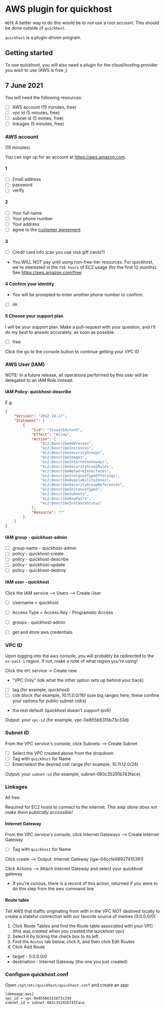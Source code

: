# AWS plugin for quickhost

`NOTE`
A better way to do this would be to *not* use a root account. This should be
done outside of `quickhost`.

`quickhost` is a plugin-driven program.

## Getting started

To use quickhost, you will also need a plugin for the cloud/hosting provider
you wish to use (AWS is free ;)


## 7 June 2021

You will need the following resources:

* [ ] AWS account (15 minutes, free)
* [ ] vpc id (5 minutes, free)
* [ ] subnet id (5 mintes, free)
* [ ] linkages (5 minutes, free)

### AWS account

(15 minutes)

You can sign up for an account at <https://aws.amazon.com>.

#### 1
* [ ] Email address
* [ ] password
* [ ] verify

#### 2

* [ ] Your full name
* [ ] Your phone number
* [ ] Your address
* [ ] agree to the [customer agreement](https://aws.amazon.com/agreement/)

#### 3

* [ ] Credit card info (can you use visa gift cards?)
* You WILL NOT pay until using non-free-tier resources. For quickhost, we're
  interested in the `750 hours` of EC2 usage (for the first 12 months). See
  <https://aws.amazon.com/free> 

#### 4 Confirm your identity

* You will be prompted to enter another phone number to confirm.
* [ ] ok

#### 5 Choose your support plan

I will be your support plan. Make a pull-request with your question, and I'll
do my best to answer accurately, as soon as possible.

* [ ] free

Click the go to the console button to continue getting your VPC ID

### AWS User (IAM)

NOTE: In a future release, all operations performed by this user will be
delegated to an IAM Role instead.

#### IAM Policy: quickhost-describe

E.g.

```json
{
    "Version": "2012-10-17",
    "Statement": [
        {
            "Sid": "VisualEditor0",
            "Effect": "Allow",
            "Action": [
                "ec2:DescribeAddresses",
                "ec2:DescribeInstances",
                "ec2:DescribeSecurityGroups",
                "ec2:DescribeImages",
                "ec2:DescribeInternetGateways",
                "ec2:DescribeSecurityGroupRules",
                "ec2:DescribeNetworkInterfaces",
                "ec2:DescribeInstanceTypeOfferings",
                "ec2:DescribeAvailabilityZones",
                "ec2:DescribeSecurityGroupReferences",
                "ec2:DescribeInstanceTypes",
                "ec2:DescribeSubnets",
                "ec2:DescribeKeyPairs",
                "ec2:DescribeInstanceStatus"
            ],
            "Resource": "*"
        }
    ]
}
```

#### IAM group - quickhost-admin
* [ ] group-name - quickhost-admin
* [ ] policy - quickhost-create
* [ ] policy - quickhost-describe
* [ ] policy - quickhost-update
* [ ] policy - quickhost-destroy

#### IAM user - quickhost

Click the IAM service --> Users --> Create User

* [ ] Username = quickhost
* [ ] Access Type = Access Key - Programatic Access
* [ ] groups - quickhost-admin
* [ ] get and store aws credentials


### VPC ID

Upon logging into the aws console, you will probably be redirected to the
`us-east-1` region. If not, make a note of what region you're using!

Click the `VPC` service -> Create new.

* "VPC Only" (idk what the other option sets up behind your back)

* [ ] tag (for example, quickhost)
* [ ] cidr block (for example, 10.11.0.0/16) (use big ranges here, these confine your options for public subnet cidrs)

* the rest default (quickhost doesn't support ipv6)

Output: your `vpc-id` (for example, vpc-0e855b6315b73c33d)

### Subnet ID

From the VPC service's console, click Subnets --> Create Subnet

* [ ] Select the VPC created above from the dropdown
* [ ] Tag with `quickhost` for Name
* [ ] Enter/select the desired cidr range (for example, 10.11.12.0/24)

Output: your `subnet-id` (for example, subnet-083c35291b743face)

### Linkages 

All free

Required for EC2 hosts to connect to the internet. *This step alone does not
make them publically accessible!*

#### Internet Gateway
From the VPC service's console, click Internet Gateways --> Create Internet
Gateway

* [ ] Tag with `quickhost` for Name

Click create --> Output: Internet Gateway (igw-04ccfe98927415391)

Click Actions --> Attach Internet Gateway and select your quickhost gateway

* If you're curious, there is a record of this action, returned if you were to
  do this step from the aws command line

#### Route table

Tell AWS that traffic originating from with in the VPC NOT destined locally to
create a stateful connection with our favorite source of memes (0.0.0.0/0)

1. Click Route Tables and find the Route table associated with your VPC (this was
created when you created the quickhost vpc)
2. Select it by ticking the check box to its left
3. Find the `Routes` tab below, click it, and then click Edit Routes
4. Click Add Route
  * target - 0.0.0.0/0
  * destination - Internet Gateway (the one you just created)

### Configure quickhost.conf

Open `/opt/etc/quickhost/quickhost.conf` and create an app:

```
[demoapp:aws]
vpc_id = vpc-0e855b6315b73c33d
subnet_id = subnet-083c35291b743face
```



